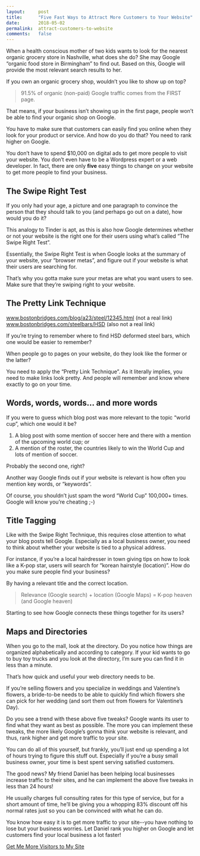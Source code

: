 ```yaml
---
layout:     post
title:      "Five Fast Ways to Attract More Customers to Your Website"
date:       2018-05-02
permalink:  attract-customers-to-website
comments:   false
---
```


When a health conscious mother of two kids wants to look for the nearest organic grocery store in Nashville, what does she do? She may Google “organic food store in Birmingham” to find out. Based on this, Google will provide the most relevant search results to her.

If you own an organic grocery shop, wouldn’t you like to show up on top?

> 91.5% of organic (non-paid) Google traffic comes from the FIRST page.

That means, if your business isn’t showing up in the first page, people won’t be able to find your organic shop on Google.

You have to make sure that customers can easily find you online when they look for your product or service. And how do you do that? You need to rank higher on Google.

You don’t have to spend $10,000 on digital ads to get more people to visit your website. You don’t even have to be a Wordpress expert or a web developer. In fact, there are only **five** easy things to change on your website to get more people to find your business.

## The Swipe Right Test

If you only had your age, a picture and one paragraph to convince the person that they should talk to you (and perhaps go out on a date), how would you do it?

This analogy to Tinder is apt, as this is also how Google determines whether or not your website is the right one for their users using what’s called “The Swipe Right Test”.

Essentially, the Swipe Right Test is when Google looks at the summary of your website, your “browser metas”, and figure out if your website is what their users are searching for.

That’s why you gotta make sure your metas are what you want users to see. Make sure that they’re swiping right to your website.

## The Pretty Link Technique

www.bostonbridges.com/blog/a23/steel/12345.html (not a real link)
www.bostonbridges.com/steelbars/HSD (also not a real link)

If you’re trying to remember where to find HSD deformed steel bars, which one would be easier to remember?

When people go to pages on your website, do they look like the former or the latter?

You need to apply the “Pretty Link Technique”. As it literally implies, you need to make links look pretty. And people will remember and know where exactly to go on your time.

## Words, words, words... and more words

If you were to guess which blog post was more relevant to the topic “world cup”, which one would it be?

1. A blog post with some mention of soccer here and there with a mention of the upcoming world cup; or
2. A mention of the roster, the countries likely to win the World Cup and lots of mention of soccer.

Probably the second one, right?

Another way Google finds out if your website is relevant is how often you mention key words, or “keywords”.

Of course, you shouldn’t just spam the word “World Cup” 100,000+ times. Google will know you’re cheating ;-)

## Title Tagging

Like with the Swipe Right Technique, this requires close attention to what your blog posts tell Google. Especially as a local business owner, you need to think about whether your website is tied to a physical address.

For instance, if you’re a local hairdresser in town giving tips on how to look like a K-pop star, users will search for “korean hairstyle (location)”. How do you make sure people find your business?

By having a relevant title and the correct location.

> Relevance (Google search) + location (Google Maps) = K-pop heaven (and Google heaven)

Starting to see how Google connects these things together for its users?

## Maps and Directories

When you go to the mall, look at the directory. Do you notice how things are organized alphabetically and according to category. If your kid wants to go to buy toy trucks and you look at the directory, I’m sure you can find it in less than a minute.

That’s how quick and useful your web directory needs to be.

If you’re selling flowers and you specialize in weddings and Valentine’s flowers, a bride-to-be needs to be able to quickly find which flowers she can pick for her wedding (and sort them out from flowers for Valentine’s Day).

Do you see a trend with these above five tweaks? Google wants its user to find what they want as best as possible. The more you can implement these tweaks, the more likely Google’s gonna think your website is relevant, and thus, rank higher and get more traffic to your site.

You can do all of this yourself, but frankly, you’ll just end up spending a lot of hours trying to figure this stuff out. Especially if you’re a busy small business owner, your time is best spent serving satisfied customers.

The good news? My friend Daniel has been helping local businesses increase traffic to their sites, and he can implement the above five tweaks in less than 24 hours!

He usually charges full consulting rates for this type of service, but for a short amount of time, he’ll be giving you a whopping 83% discount off his normal rates just so you can be convinced with what he can do.

You know how easy it is to get more traffic to your site--you have nothing to lose but your business worries.  Let Daniel rank you higher on Google and let customers find your local business a lot faster!

<a href = '/doohee/' class = 'button'>Get Me More Visitors to My Site</a>

<!-- %enddocs -->
